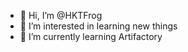 - 👋 Hi, I’m @HKTFrog
- 👀 I’m interested in learning new things
- 🌱 I’m currently learning Artifactory

<!---
HKTFrog/HKTFrog is a ✨ special ✨ repository because its `README.md` (this file) appears on your GitHub profile.
You can click the Preview link to take a look at your changes.
--->

